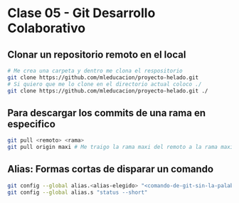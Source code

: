 # Clase 05 - Git Desarrollo Colaborativo

## Clonar un repositorio remoto en el local

```sh
# Me crea una carpeta y dentro me clona el respositorio
git clone https://github.com/mleducacion/proyecto-helado.git 
# Si quiero que me lo clone en el directorio actual coloco ./
git clone https://github.com/mleducacion/proyecto-helado.git ./ 
```

## Para descargar los commits de una rama en especifico

```sh
git pull <remoto> <rama>
git pull origin maxi # Me traigo la rama maxi del remoto a la rama maxi local
```

## Alias: Formas cortas de disparar un comando

```sh
git config --global alias.<alias-elegido> "<comando-de-git-sin-la-palabra-git>"
git config --global alias.s "status --short"
```

